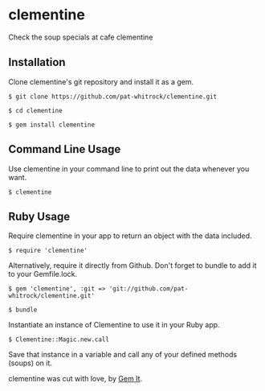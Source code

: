 
# clementine

Check the soup specials at cafe clementine

## Installation

Clone clementine's git repository and install it as a gem.

    $ git clone https://github.com/pat-whitrock/clementine.git

    $ cd clementine

    $ gem install clementine

## Command Line Usage

Use clementine in your command line to print out the data whenever you want.

    $ clementine

## Ruby Usage

Require clementine in your app to return an object with the data included. 

    $ require 'clementine'

Alternatively, require it directly from Github. Don't forget to bundle to add it to your Gemfile.lock.

    $ gem 'clementine', :git => 'git://github.com/pat-whitrock/clementine.git'

    $ bundle

Instantiate an instance of Clementine to use it in your Ruby app.

    $ Clementine::Magic.new.call

Save that instance in a variable and call any of your defined methods (soups) on it.

clementine was cut with love, by [Gem It](http://gemit.us/).

